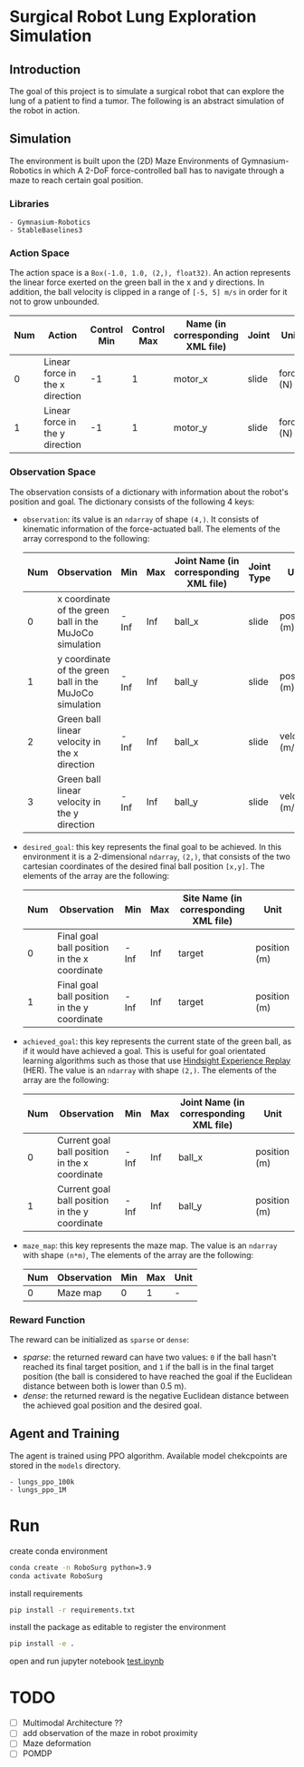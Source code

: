 # Surgical Robot Lung Exploration Simulation

## Introduction
The goal of this project is to simulate a surgical robot that can explore the lung of a patient to find a tumor.
The following is an abstract simulation of the robot in action.

## Simulation
The environment is built upon the (2D) Maze Environments of Gymnasium-Robotics in which A 2-DoF force-controlled ball has to navigate through a maze to reach certain goal position.
### Libraries
    - Gymnasium-Robotics
    - StableBaselines3

### Action Space

The action space is a `Box(-1.0, 1.0, (2,), float32)`. An action represents the linear force exerted on the green ball in the x and y directions.
In addition, the ball velocity is clipped in a range of `[-5, 5] m/s` in order for it not to grow unbounded.

| Num | Action                          | Control Min | Control Max | Name (in corresponding XML file)| Joint | Unit     |
| --- | --------------------------------| ----------- | ----------- | --------------------------------| ----- | ---------|
| 0   | Linear force in the x direction | -1          | 1           | motor_x                         | slide | force (N)|
| 1   | Linear force in the y direction | -1          | 1           | motor_y                         | slide | force (N)|

### Observation Space


The observation consists of a dictionary with information about the robot's position and goal. The dictionary consists of the following 4 keys:

* `observation`: its value is an `ndarray` of shape `(4,)`. It consists of kinematic information of the force-actuated ball. The elements of the array correspond to the following:

    | Num | Observation                                              | Min    | Max    | Joint Name (in corresponding XML file) |Joint Type| Unit          |
    |-----|--------------------------------------------------------- |--------|--------|----------------------------------------|----------|---------------|
    | 0   | x coordinate of the green ball in the MuJoCo simulation  | -Inf   | Inf    | ball_x                                 | slide    | position (m)  |
    | 1   | y coordinate of the green ball in the MuJoCo simulation  | -Inf   | Inf    | ball_y                                 | slide    | position (m)  |
    | 2   | Green ball linear velocity in the x direction            | -Inf   | Inf    | ball_x                                 | slide    | velocity (m/s)|
    | 3   | Green ball linear velocity in the y direction            | -Inf   | Inf    | ball_y                                 | slide    | velocity (m/s)|

* `desired_goal`: this key represents the final goal to be achieved. In this environment it is a 2-dimensional `ndarray`, `(2,)`, that consists of the two cartesian coordinates of the desired final ball position `[x,y]`. The elements of the array are the following:

    | Num | Observation                                  | Min    | Max    | Site Name (in corresponding XML file) |Unit          |
    |-----|----------------------------------------------|--------|--------|---------------------------------------|--------------|
    | 0   | Final goal ball position in the x coordinate | -Inf   | Inf    | target                                | position (m) |
    | 1   | Final goal ball position in the y coordinate | -Inf   | Inf    | target                                | position (m) |

* `achieved_goal`: this key represents the current state of the green ball, as if it would have achieved a goal. This is useful for goal orientated learning algorithms such as those that use [Hindsight Experience Replay](https://arxiv.org/abs/1707.01495) (HER).
    The value is an `ndarray` with shape `(2,)`. The elements of the array are the following:

    | Num | Observation                                    | Min    | Max    | Joint Name (in corresponding XML file) |Unit         |
    |-----|------------------------------------------------|--------|--------|---------------------------------------|--------------|
    | 0   | Current goal ball position in the x coordinate | -Inf   | Inf    | ball_x                                | position (m) |
    | 1   | Current goal ball position in the y coordinate | -Inf   | Inf    | ball_y                                | position (m) |

* `maze_map`: this key represents the maze map. The value is an `ndarray` with shape `(n*m)`, The elements of the array are the following:

    | Num | Observation | Min | Max | Unit |
    |-----|-------------|-----|-----|------|
    | 0   | Maze map    | 0   | 1   | -    |

### Reward Function

The reward can be initialized as `sparse` or `dense`:
- *sparse*: the returned reward can have two values: `0` if the ball hasn't reached its final target position, and `1` if the ball is in the final target position (the ball is considered to have reached the goal if the Euclidean distance between both is lower than 0.5 m).
- *dense*: the returned reward is the negative Euclidean distance between the achieved goal position and the desired goal.

## Agent and Training

The agent is trained using PPO algorithm.
Available model chekcpoints are stored in the `models` directory.
    
    - lungs_ppo_100k
    - lungs_ppo_1M


# Run

create conda environment
```bash
conda create -n RoboSurg python=3.9
conda activate RoboSurg
```
install requirements
```bash
pip install -r requirements.txt
```
install the package as editable to register the environment
```bash
pip install -e .
```

open and run jupyter notebook [test.ipynb](./test.ipynb)

# TODO
- [ ] Multimodal Architecture ?? 
- [ ] add observation of the maze in robot proximity
- [ ] Maze deformation
- [ ] POMDP